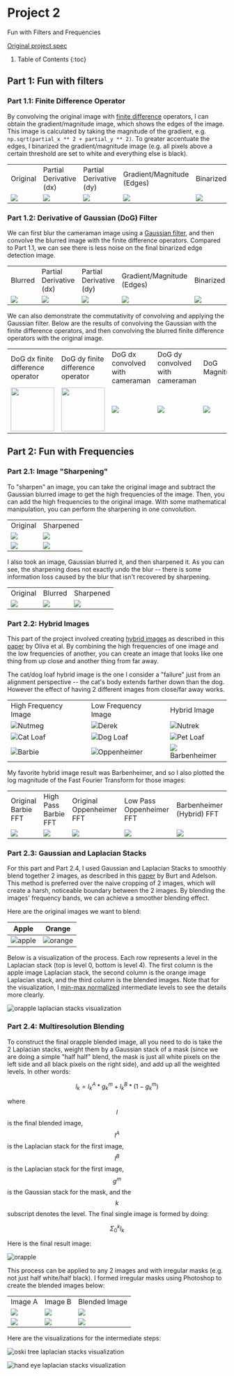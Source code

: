 <!-- Mathjax Support -->
<script type="text/javascript" async
  src="https://cdn.mathjax.org/mathjax/latest/MathJax.js?config=TeX-MML-AM_CHTML">
</script>

# Project 2

Fun with Filters and Frequencies

[Original project spec](https://inst.eecs.berkeley.edu/~cs180/fa24/hw/proj2/index.html)

1. Table of Contents
{:toc}

## Part 1: Fun with filters

### Part 1.1: Finite Difference Operator

By convolving the original image with [finite difference](https://en.wikipedia.org/wiki/Finite_difference) operators,
I can obtain the gradient/magnitude image, which shows the edges of the image. This image is calculated by taking the magnitude of the gradient, e.g. `np.sqrt(partial_x ** 2 + partial_y ** 2)`. To greater accentuate the edges,
I binarized the gradient/magnitude image (e.g. all pixels above a certain threshold are set to white and everything
else is black).

<table>
    <tr>
        <td>Original</td>
        <td>Partial Derivative (dx)</td>
        <td>Partial Derivative (dy)</td>
        <td>Gradient/Magnitude (Edges)</td>
        <td>Binarized</td>
    </tr>
    <tr>
        <td><img src="assets/part1/1/cameraman.jpg"></td>
        <td><img src="assets/part1/1/cameraman_dx.jpg"></td>
        <td><img src="assets/part1/1/cameraman_dy.jpg"></td>
        <td><img src="assets/part1/1/cameraman_magnitude.jpg"></td>
        <td><img src="assets/part1/1/cameraman_binarized.jpg"></td>
    </tr>
</table>

### Part 1.2: Derivative of Gaussian (DoG) Filter

We can first blur the cameraman image using a [Gaussian filter](https://en.wikipedia.org/wiki/Gaussian_blur), and then convolve the blurred image with the finite difference operators. Compared to Part 1.1, we can see there is less noise on the final binarized edge detection image.

<table>
    <tr>
        <td>Blurred</td>
        <td>Partial Derivative (dx)</td>
        <td>Partial Derivative (dy)</td>
        <td>Gradient/Magnitude (Edges)</td>
        <td>Binarized</td>
    </tr>
    <tr>
        <td><img src="assets/part1/2/blurred_cameraman.jpg"></td>
        <td><img src="assets/part1/2/blurred_dx.jpg"></td>
        <td><img src="assets/part1/2/blurred_dy.jpg"></td>
        <td><img src="assets/part1/2/blurred_magnitude.jpg"></td>
        <td><img src="assets/part1/2/blurred_binarized.jpg"></td>
    </tr>
</table>

We can also demonstrate the commutativity of convolving and applying the Gaussian filter. Below are the results of convolving the Gaussian with the finite difference operators, and then convolving the blurred finite difference operators with the original image.

<table>
    <tr>
        <td>DoG dx finite difference operator</td>
        <td>DoG dy finite difference operator</td>
        <td>DoG dx convolved with cameraman</td>
        <td>DoG dy convolved with cameraman</td>
        <td>DoG Magnitude</td>
        <td>DoG Binarized</td>
    </tr>
    <tr>
        <td><img src="assets/part1/2/dog_dx.jpg" height="100" width="auto"></td>
        <td><img src="assets/part1/2/dog_dy.jpg" height="100" width="auto"></td>
        <td><img src="assets/part1/2/dog_dx_cameraman.jpg"></td>
        <td><img src="assets/part1/2/dog_dy_cameraman.jpg"></td>
        <td><img src="assets/part1/2/dog_magnitude.jpg"></td>
        <td><img src="assets/part1/2/dog_binarized.jpg"></td>
    </tr>
</table>

## Part 2: Fun with Frequencies

### Part 2.1: Image "Sharpening"

To "sharpen" an image, you can take the original image and subtract the Gaussian blurred image to get the high frequencies of the image. Then, you can add the high frequencies to the original image. With some mathematical manipulation, you can perform the sharpening in one convolution.

<table>
    <tr>
        <td>Original</td>
        <td>Sharpened</td>
    </tr>
    <tr>
        <td><img src="assets/part2/1/taj.jpg"></td>
        <td><img src="assets/part2/1/taj_sharpened.jpg"></td>
    </tr>
    <tr>
        <td><img src="assets/part2/1/landscape.jpg"></td>
        <td><img src="assets/part2/1/landscape_sharpened.jpg"></td>
    </tr>
</table>

I also took an image, Gaussian blurred it, and then sharpened it. As you can see, the sharpening does not exactly undo the blur -- there is some information loss caused by the blur that isn't recovered by sharpening.

<table>
    <tr>
        <td>Original</td>
        <td>Blurred</td>
        <td>Sharpened</td>
    </tr>
    <tr>
        <td><img src="assets/part2/1/canoe.jpg"></td>
        <td><img src="assets/part2/1/canoe_blurred.jpg"></td>
        <td><img src="assets/part2/1/canoe_sharpened.jpg"></td>
    </tr>
</table>

### Part 2.2: Hybrid Images

This part of the project involved creating [hybrid images](https://en.wikipedia.org/wiki/Hybrid_image) as described in this [paper](http://olivalab.mit.edu/publications/OlivaTorralb_Hybrid_Siggraph06.pdf) by Oliva et al. By combining the high frequencies of one image and the low frequencies of another, you can create an image that looks like one thing from up close and another thing from far away.

The cat/dog loaf hybrid image is the one I consider a "failure" just from an alignment perspective -- the cat's body extends farther down than the dog. However the effect of having 2 different images from close/far away works.

<table>
    <tr>
        <td>High Frequency Image</td>
        <td>Low Frequency Image</td>
        <td>Hybrid Image</td>
    </tr>
    <tr>
        <td><img src="assets/part2/2/nutmeg.jpg">Nutmeg</td>
        <td><img src="assets/part2/2/derek.jpg">Derek</td>
        <td><img src="assets/part2/2/derek_nutmeg.jpg">Nutrek</td>
    </tr>
    <tr>
        <td><img src="assets/part2/2/cat_loaf.jpg">Cat Loaf</td>
        <td><img src="assets/part2/2/dog_loaf.jpg">Dog Loaf</td>
        <td><img src="assets/part2/2/cat_dog_loaf.jpg">Pet Loaf</td>
    </tr>
    <tr>
        <td><img src="assets/part2/2/barbie.jpg">Barbie</td>
        <td><img src="assets/part2/2/oppenheimer.jpg">Oppenheimer</td>
        <td><img src="assets/part2/2/barbenheimer.jpg">Barbenheimer</td>
    </tr>
</table>

My favorite hybrid image result was Barbenheimer, and so I also plotted the log magnitude of the Fast Fourier Transform for those images:

<table>
    <tr>
        <td>Original Barbie FFT</td>
        <td>High Pass Barbie FFT</td>
        <td>Original Oppenheimer FFT</td>
        <td>Low Pass Oppenheimer FFT</td>
        <td>Barbenheimer (Hybrid) FFT</td>
    </tr>
    <tr>
        <td><img src="assets/part2/2/barbie_fft.png"></td>
        <td><img src="assets/part2/2/hi_pass_fft.png"></td>
        <td><img src="assets/part2/2/oppenheimer_fft.png"></td>
        <td><img src="assets/part2/2/hi_pass_fft.png"></td>
        <td><img src="assets/part2/2/hybrid_fft.png"></td>
    </tr>
</table>

### Part 2.3: Gaussian and Laplacian Stacks

For this part and Part 2.4, I used Gaussian and Laplacian Stacks to smoothly blend together 2 images, as described in this [paper](https://persci.mit.edu/pub_pdfs/spline83.pdf) by Burt and Adelson. This method is preferred over the naive cropping of 2 images, which will create a harsh, noticeable boundary between the 2 images. By blending the images' frequency bands, we can achieve a smoother blending effect.

Here are the original images we want to blend:

| Apple | Orange |
| --- | --- |
| ![apple](assets/part2/3/apple.jpg) | ![orange](assets/part2/3/orange.jpg) |

Below is a visualization of the process. Each row represents a level in the Laplacian stack (top is level 0, bottom is level 4). The first column is the apple image Laplacian stack, the second column is the orange image Laplacian stack, and the third column is the blended images. Note that for the visualization, I [min-max normalized](https://en.wikipedia.org/wiki/Feature_scaling#Rescaling_(min-max_normalization)) intermediate levels to see the details more clearly.

![orapple laplacian stacks visualization](assets/part2/3/orapple_visualization.png)

### Part 2.4: Multiresolution Blending

To construct the final orapple blended image, all you need to do is take the 2 Laplacian stacks, weight them by a Gaussian stack of a mask (since we are doing a simple "half half" blend, the mask is just all white pixels on the left side and all black pixels on the right side), and add up all the weighted levels. In other words:

$$l_k = l_k^A * g_k^m + l_k^B * (1 - g_k^m)$$

where $$l$$ is the final blended image, $$l^A$$ is the Laplacian stack for the first image, $$l^B$$ is the Laplacian stack for the first image, $$g^m$$ is the Gaussian stack for the mask, and the $$k$$ subscript denotes the level. The final single image is formed by doing:

$$\Sigma_{0}^k{l_k}$$

Here is the final result image:

![orapple](assets/part2/4/orapple.jpg)

This process can be applied to any 2 images and with irregular masks (e.g. not just half white/half black). I formed irregular masks using Photoshop to create the blended images below:

<table>
    <tr>
        <td>Image A</td>
        <td>Image B</td>
        <td>Blended Image</td>
    </tr>
    <tr>
        <td><img src="assets/part2/4/oski.jpg"></td>
        <td><img src="assets/part2/4/tree.jpg"></td>
        <td><img src="assets/part2/4/oski_tree.jpg"></td>
    </tr>
    <tr>
        <td><img src="assets/part2/4/hand.jpg"></td>
        <td><img src="assets/part2/4/eye.jpg"></td>
        <td><img src="assets/part2/4/hand_eye.jpg"></td>
    </tr>
</table>

Here are the visualizations for the intermediate steps:

![oski tree laplacian stacks visualization](assets/part2/4/oski_tree_visualization.png)

![hand eye laplacian stacks visualization](assets/part2/4/hand_eye_visualization.png)
